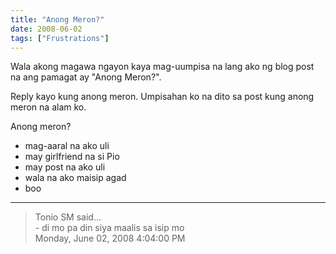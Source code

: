 ```yaml
---
title: "Anong Meron?"
date: 2008-06-02
tags: ["Frustrations"]
---
```


Wala akong magawa ngayon kaya mag-uumpisa na lang ako ng blog post na ang pamagat ay "Anong Meron?".

Reply kayo kung anong meron. Umpisahan ko na dito sa post kung anong meron na alam ko.

Anong meron?
- mag-aaral na ako uli
- may girlfriend na si Pio
- may post na ako uli
- wala na ako maisip agad
- boo

---

> Tonio SM said...  
> \- di mo pa din siya maalis sa isip mo  
> Monday, June 02, 2008 4:04:00 PM 